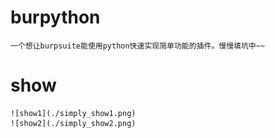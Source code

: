 # burpython
    一个想让burpsuite能使用python快速实现简单功能的插件。慢慢填坑中~~
# show
    ![show1](./simply_show1.png)
    ![show2](./simply_show2.png)